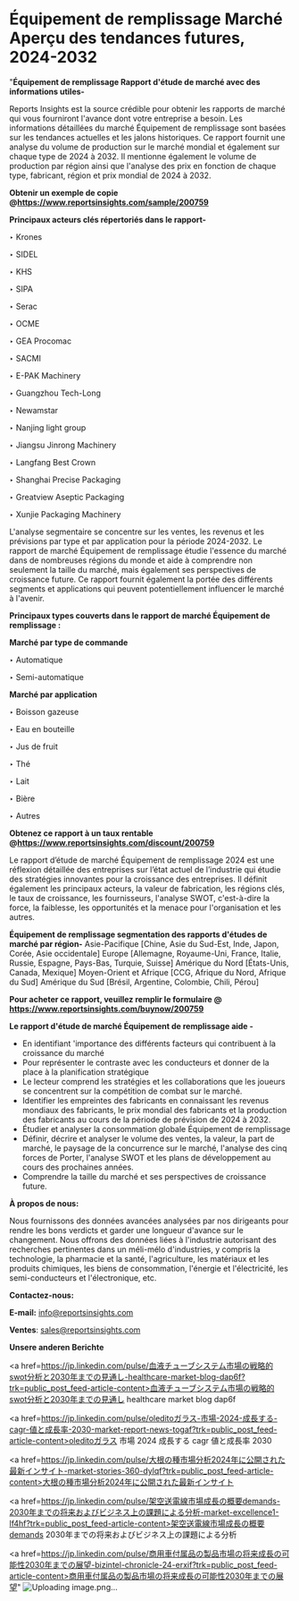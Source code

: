 # Équipement de remplissage Marché Aperçu des tendances futures, 2024-2032

"<strong>Équipement de remplissage Rapport d'étude de marché avec des informations utiles-</strong>

Reports Insights est la source crédible pour obtenir les rapports de marché qui vous fourniront l'avance dont votre entreprise a besoin. Les informations détaillées du marché Équipement de remplissage sont basées sur les tendances actuelles et les jalons historiques. Ce rapport fournit une analyse du volume de production sur le marché mondial et également sur chaque type de 2024 à 2032. Il mentionne également le volume de production par région ainsi que l'analyse des prix en fonction de chaque type, fabricant, région et prix mondial de 2024 à 2032.

<strong><b>Obtenir un exemple de copie @</b></strong><a href=https://www.reportsinsights.com/sample/200759><strong><b>https://www.reportsinsights.com/sample/200759</b></strong></a>

<b>Principaux acteurs clés répertoriés dans le rapport-</b>

<b> </b>‣ Krones

‣ SIDEL

‣ KHS

‣ SIPA

‣ Serac

‣ OCME

‣ GEA Procomac

‣ SACMI

‣ E-PAK Machinery

‣ Guangzhou Tech-Long

‣ Newamstar

‣ Nanjing light group

‣ Jiangsu Jinrong Machinery

‣ Langfang Best Crown

‣ Shanghai Precise Packaging

‣ Greatview Aseptic Packaging

‣ Xunjie Packaging Machinery

L'analyse segmentaire se concentre sur les ventes, les revenus et les prévisions par type et par application pour la période 2024-2032. Le rapport de marché Équipement de remplissage étudie l'essence du marché dans de nombreuses régions du monde et aide à comprendre non seulement la taille du marché, mais également ses perspectives de croissance future. Ce rapport fournit également la portée des différents segments et applications qui peuvent potentiellement influencer le marché à l'avenir.

<strong>Principaux types couverts dans le rapport de marché Équipement de remplissage :</strong>

<strong>Marché par type de commande</strong>

‣ Automatique

‣ Semi-automatique

<strong>Marché par application</strong>

‣ Boisson gazeuse

‣ Eau en bouteille

‣ Jus de fruit

‣ Thé

‣ Lait

‣ Bière

‣ Autres

<strong><b>Obtenez ce rapport à un taux rentable @</b></strong><a href=https://www.reportsinsights.com/discount/200759><strong><b>https://www.reportsinsights.com/discount/200759</b></strong></a>

Le rapport d’étude de marché Équipement de remplissage 2024 est une réflexion détaillée des entreprises sur l’état actuel de l’industrie qui étudie des stratégies innovantes pour la croissance des entreprises. Il définit également les principaux acteurs, la valeur de fabrication, les régions clés, le taux de croissance, les fournisseurs, l'analyse SWOT, c'est-à-dire la force, la faiblesse, les opportunités et la menace pour l'organisation et les autres.

<strong>Équipement de remplissage segmentation des rapports d'études de marché par région-</strong>
Asie-Pacifique [Chine, Asie du Sud-Est, Inde, Japon, Corée, Asie occidentale]
Europe [Allemagne, Royaume-Uni, France, Italie, Russie, Espagne, Pays-Bas, Turquie, Suisse]
Amérique du Nord [États-Unis, Canada, Mexique]
Moyen-Orient et Afrique [CCG, Afrique du Nord, Afrique du Sud]
Amérique du Sud [Brésil, Argentine, Colombie, Chili, Pérou]

<strong>Pour acheter ce rapport, veuillez remplir le formulaire @   <a href=https://www.reportsinsights.com/buynow/200759>https://www.reportsinsights.com/buynow/200759</a></strong>

<strong>Le rapport d'étude de marché Équipement de remplissage aide -</strong>
<ul>
  <li>En identifiant 'importance des différents facteurs qui contribuent à la croissance du marché</li>
  <li>Pour représenter le contraste avec les conducteurs et donner de la place à la planification stratégique</li>
  <li>Le lecteur comprend les stratégies et les collaborations que les joueurs se concentrent sur la compétition de combat sur le marché.</li>
  <li>Identifier les empreintes des fabricants en connaissant les revenus mondiaux des fabricants, le prix mondial des fabricants et la production des fabricants au cours de la période de prévision de 2024 à 2032.</li>
  <li>Étudier et analyser la consommation globale Équipement de remplissage</li>
  <li>Définir, décrire et analyser le volume des ventes, la valeur, la part de marché, le paysage de la concurrence sur le marché, l'analyse des cinq forces de Porter, l'analyse SWOT et les plans de développement au cours des prochaines années.</li>
  <li>Comprendre la taille du marché et ses perspectives de croissance future.</li>
</ul>
<strong>À propos de nous:</strong>

Nous fournissons des données avancées analysées par nos dirigeants pour rendre les bons verdicts et garder une longueur d'avance sur le changement. Nous offrons des données liées à l'industrie autorisant des recherches pertinentes dans un méli-mélo d'industries, y compris la technologie, la pharmacie et la santé, l'agriculture, les matériaux et les produits chimiques, les biens de consommation, l'énergie et l'électricité, les semi-conducteurs et l'électronique, etc.

<strong>Contactez-nous:</strong>

<strong>E-mail:</strong> <a href=mailto:info@reportsinsights.com>info@reportsinsights.com</a>

<strong>Ventes</strong>: <a href=mailto:sales@reportsinsights.com>sales@reportsinsights.com</a>

<strong>Unsere anderen Berichte</strong>

<a href=https://jp.linkedin.com/pulse/血液チューブシステム市場の戦略的swot分析と2030年までの見通し-healthcare-market-blog-dap6f?trk=public_post_feed-article-content>血液チューブシステム市場の戦略的swot分析と2030年までの見通し healthcare market blog dap6f</a>

<a href=https://jp.linkedin.com/pulse/oleditoガラス-市場-2024-成長する-cagr-値と成長率-2030-market-report-news-togaf?trk=public_post_feed-article-content>oleditoガラス 市場 2024 成長する cagr 値と成長率 2030</a>

<a href=https://jp.linkedin.com/pulse/大根の種市場分析2024年に公開された最新インサイト-market-stories-360-dylqf?trk=public_post_feed-article-content>大根の種市場分析2024年に公開された最新インサイト</a>

<a href=https://jp.linkedin.com/pulse/架空送電線市場成長の概要demands-2030年までの将来およびビジネス上の課題による分析-market-excellence1-lf4hf?trk=public_post_feed-article-content>架空送電線市場成長の概要demands 2030年までの将来およびビジネス上の課題による分析</a>

<a href=https://jp.linkedin.com/pulse/商用車付属品の製品市場の将来成長の可能性2030年までの展望-bizintel-chronicle-24-erxif?trk=public_post_feed-article-content>商用車付属品の製品市場の将来成長の可能性2030年までの展望</a>"
![Uploading image.png…]()
